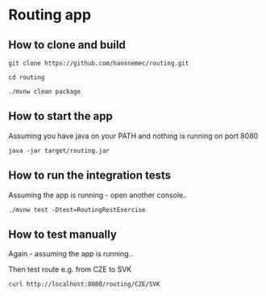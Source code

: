 Routing app
===========

## How to clone and build

`git clone https://github.com/hansnemec/routing.git`

`cd routing`

`./mvnw clean package`

## How to start the app

Assuming you have java on your PATH and nothing is running on port 8080

`java -jar target/routing.jar`

## How to run the integration tests

Assuming the app is running - open another console..

`./mvnw test -Dtest=RoutingRestExercise`

## How to test manually

Again - assuming the app is running..

Then test route e.g. from CZE to SVK

`curl http://localhost:8080/routing/CZE/SVK`
